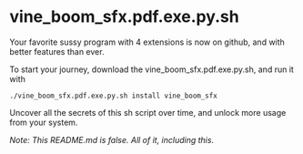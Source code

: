 # vine_boom_sfx.pdf.exe.py.sh

Your favorite sussy program with 4 extensions is now on github, and with better features than ever.



To start your journey, download the vine_boom_sfx.pdf.exe.py.sh, and run it with 

`./vine_boom_sfx.pdf.exe.py.sh install vine_boom_sfx`

Uncover all the secrets of this sh script over time, and unlock more usage from your system.

*Note: This README.md is false. All of it, including this.*
